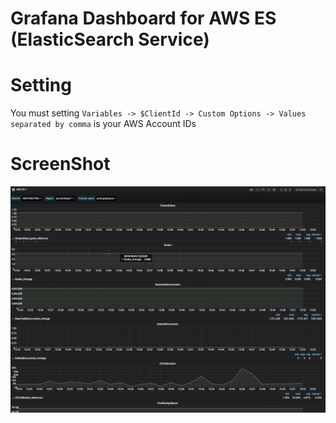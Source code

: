 # Grafana Dashboard for AWS ES (ElasticSearch Service)


# Setting

You must setting `Variables -> $ClientId -> Custom Options -> Values separated by comma` is your AWS Account IDs


# ScreenShot

![AWS SQS](aws-es.png)

